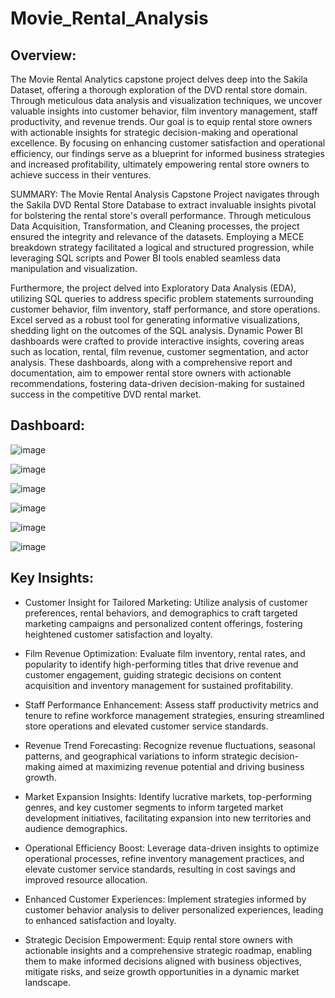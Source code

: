 # Movie_Rental_Analysis
## Overview:
The Movie Rental Analytics capstone project delves deep into the Sakila Dataset, offering a thorough exploration of the DVD rental store domain. Through meticulous data analysis and visualization techniques, we uncover valuable insights into customer behavior, film inventory management, staff productivity, and revenue trends. Our goal is to equip rental store owners with actionable insights for strategic decision-making and operational excellence. By focusing on enhancing customer satisfaction and operational efficiency, our findings serve as a blueprint for informed business strategies and increased profitability, ultimately empowering rental store owners to achieve success in their ventures.

SUMMARY:
The Movie Rental Analysis Capstone Project navigates through the Sakila DVD Rental Store Database to extract invaluable insights pivotal for bolstering the rental store's overall performance. Through meticulous Data Acquisition, Transformation, and Cleaning processes, the project ensured the integrity and relevance of the datasets. Employing a MECE breakdown strategy facilitated a logical and structured progression, while leveraging SQL scripts and Power BI tools enabled seamless data manipulation and visualization.

Furthermore, the project delved into Exploratory Data Analysis (EDA), utilizing SQL queries to address specific problem statements surrounding customer behavior, film inventory, staff performance, and store operations. Excel served as a robust tool for generating informative visualizations, shedding light on the outcomes of the SQL analysis. Dynamic Power BI dashboards were crafted to provide interactive insights, covering areas such as location, rental, film revenue, customer segmentation, and actor analysis. These dashboards, along with a comprehensive report and documentation, aim to empower rental store owners with actionable recommendations, fostering data-driven decision-making for sustained success in the competitive DVD rental market.

## Dashboard:

![image](https://github.com/DA-Atharv/Movie_Rental_Analysis/assets/159448408/5a715b49-4649-4497-a5ef-41db7ca85f66)

![image](https://github.com/DA-Atharv/Movie_Rental_Analysis/assets/159448408/38410e8f-0b45-4c9f-a6d6-3b0cdb99e609)

![image](https://github.com/DA-Atharv/Movie_Rental_Analysis/assets/159448408/1ab509b7-9959-424a-beb2-9d2a13567914)

![image](https://github.com/DA-Atharv/Movie_Rental_Analysis/assets/159448408/d7c2af35-7c17-4039-af1f-b8591a9f6c35)

![image](https://github.com/DA-Atharv/Movie_Rental_Analysis/assets/159448408/620f16d7-0351-488a-9af5-eca2b1aa0384)

![image](https://github.com/DA-Atharv/Movie_Rental_Analysis/assets/159448408/1e05ee5d-cfdb-4363-9078-e2a64c1f96a3)

## Key Insights:
- Customer Insight for Tailored Marketing: Utilize analysis of customer preferences, rental behaviors, and demographics to craft targeted marketing campaigns and personalized content offerings, fostering heightened customer satisfaction and loyalty.

- Film Revenue Optimization: Evaluate film inventory, rental rates, and popularity to identify high-performing titles that drive revenue and customer engagement, guiding strategic decisions on content acquisition and inventory management for sustained profitability.

- Staff Performance Enhancement: Assess staff productivity metrics and tenure to refine workforce management strategies, ensuring streamlined store operations and elevated customer service standards.

- Revenue Trend Forecasting: Recognize revenue fluctuations, seasonal patterns, and geographical variations to inform strategic decision-making aimed at maximizing revenue potential and driving business growth.

- Market Expansion Insights: Identify lucrative markets, top-performing genres, and key customer segments to inform targeted market development initiatives, facilitating expansion into new territories and audience demographics.

- Operational Efficiency Boost: Leverage data-driven insights to optimize operational processes, refine inventory management practices, and elevate customer service standards, resulting in cost savings and improved resource allocation.

- Enhanced Customer Experiences: Implement strategies informed by customer behavior analysis to deliver personalized experiences, leading to enhanced satisfaction and loyalty.

- Strategic Decision Empowerment: Equip rental store owners with actionable insights and a comprehensive strategic roadmap, enabling them to make informed decisions aligned with business objectives, mitigate risks, and seize growth opportunities in a dynamic market landscape.
